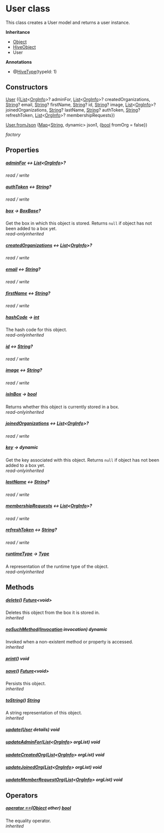 


# User class









<p>This class creates a User model and returns a user instance.</p>



**Inheritance**

- [Object](https://api.flutter.dev/flutter/dart-core/Object-class.html)
- [HiveObject](https://pub.dev/documentation/hive/2.2.3/hive/HiveObject-class.html)
- User






**Annotations**

- @[HiveType](https://pub.dev/documentation/hive/2.2.3/hive/HiveType-class.html)(typeId: 1)


## Constructors

[User](../models_user_user_info/User/User.md) (\{[List](https://api.flutter.dev/flutter/dart-core/List-class.html)&lt;[OrgInfo](../models_organization_org_info/OrgInfo-class.md)>? adminFor, [List](https://api.flutter.dev/flutter/dart-core/List-class.html)&lt;[OrgInfo](../models_organization_org_info/OrgInfo-class.md)>? createdOrganizations, [String](https://api.flutter.dev/flutter/dart-core/String-class.html)? email, [String](https://api.flutter.dev/flutter/dart-core/String-class.html)? firstName, [String](https://api.flutter.dev/flutter/dart-core/String-class.html)? id, [String](https://api.flutter.dev/flutter/dart-core/String-class.html)? image, [List](https://api.flutter.dev/flutter/dart-core/List-class.html)&lt;[OrgInfo](../models_organization_org_info/OrgInfo-class.md)>? joinedOrganizations, [String](https://api.flutter.dev/flutter/dart-core/String-class.html)? lastName, [String](https://api.flutter.dev/flutter/dart-core/String-class.html)? authToken, [String](https://api.flutter.dev/flutter/dart-core/String-class.html)? refreshToken, [List](https://api.flutter.dev/flutter/dart-core/List-class.html)&lt;[OrgInfo](../models_organization_org_info/OrgInfo-class.md)>? membershipRequests})

   

[User.fromJson](../models_user_user_info/User/User.fromJson.md) ([Map](https://api.flutter.dev/flutter/dart-core/Map-class.html)&lt;[String](https://api.flutter.dev/flutter/dart-core/String-class.html), dynamic> json1, \{[bool](https://api.flutter.dev/flutter/dart-core/bool-class.html) fromOrg = false})

   _factory_


## Properties

##### [adminFor](../models_user_user_info/User/adminFor.md) &#8596; [List](https://api.flutter.dev/flutter/dart-core/List-class.html)&lt;[OrgInfo](../models_organization_org_info/OrgInfo-class.md)>?



  
_<span class="feature">read / write</span>_



##### [authToken](../models_user_user_info/User/authToken.md) &#8596; [String](https://api.flutter.dev/flutter/dart-core/String-class.html)?



  
_<span class="feature">read / write</span>_



##### [box](https://pub.dev/documentation/hive/2.2.3/hive/HiveObjectMixin/box.html) &#8594; [BoxBase](https://pub.dev/documentation/hive/2.2.3/hive/BoxBase-class.html)?



Get the box in which this object is stored. Returns <code>null</code> if object has
not been added to a box yet.  
_<span class="feature">read-only</span><span class="feature">inherited</span>_



##### [createdOrganizations](../models_user_user_info/User/createdOrganizations.md) &#8596; [List](https://api.flutter.dev/flutter/dart-core/List-class.html)&lt;[OrgInfo](../models_organization_org_info/OrgInfo-class.md)>?



  
_<span class="feature">read / write</span>_



##### [email](../models_user_user_info/User/email.md) &#8596; [String](https://api.flutter.dev/flutter/dart-core/String-class.html)?



  
_<span class="feature">read / write</span>_



##### [firstName](../models_user_user_info/User/firstName.md) &#8596; [String](https://api.flutter.dev/flutter/dart-core/String-class.html)?



  
_<span class="feature">read / write</span>_



##### [hashCode](https://api.flutter.dev/flutter/dart-core/Object/hashCode.html) &#8594; [int](https://api.flutter.dev/flutter/dart-core/int-class.html)



The hash code for this object.  
_<span class="feature">read-only</span><span class="feature">inherited</span>_



##### [id](../models_user_user_info/User/id.md) &#8596; [String](https://api.flutter.dev/flutter/dart-core/String-class.html)?



  
_<span class="feature">read / write</span>_



##### [image](../models_user_user_info/User/image.md) &#8596; [String](https://api.flutter.dev/flutter/dart-core/String-class.html)?



  
_<span class="feature">read / write</span>_



##### [isInBox](https://pub.dev/documentation/hive/2.2.3/hive/HiveObjectMixin/isInBox.html) &#8594; [bool](https://api.flutter.dev/flutter/dart-core/bool-class.html)



Returns whether this object is currently stored in a box.  
_<span class="feature">read-only</span><span class="feature">inherited</span>_



##### [joinedOrganizations](../models_user_user_info/User/joinedOrganizations.md) &#8596; [List](https://api.flutter.dev/flutter/dart-core/List-class.html)&lt;[OrgInfo](../models_organization_org_info/OrgInfo-class.md)>?



  
_<span class="feature">read / write</span>_



##### [key](https://pub.dev/documentation/hive/2.2.3/hive/HiveObjectMixin/key.html) &#8594; dynamic



Get the key associated with this object. Returns <code>null</code> if object has
not been added to a box yet.  
_<span class="feature">read-only</span><span class="feature">inherited</span>_



##### [lastName](../models_user_user_info/User/lastName.md) &#8596; [String](https://api.flutter.dev/flutter/dart-core/String-class.html)?



  
_<span class="feature">read / write</span>_



##### [membershipRequests](../models_user_user_info/User/membershipRequests.md) &#8596; [List](https://api.flutter.dev/flutter/dart-core/List-class.html)&lt;[OrgInfo](../models_organization_org_info/OrgInfo-class.md)>?



  
_<span class="feature">read / write</span>_



##### [refreshToken](../models_user_user_info/User/refreshToken.md) &#8596; [String](https://api.flutter.dev/flutter/dart-core/String-class.html)?



  
_<span class="feature">read / write</span>_



##### [runtimeType](https://api.flutter.dev/flutter/dart-core/Object/runtimeType.html) &#8594; [Type](https://api.flutter.dev/flutter/dart-core/Type-class.html)



A representation of the runtime type of the object.  
_<span class="feature">read-only</span><span class="feature">inherited</span>_





## Methods

##### [delete](https://pub.dev/documentation/hive/2.2.3/hive/HiveObjectMixin/delete.html)() [Future](https://api.flutter.dev/flutter/dart-async/Future-class.html)&lt;void>



Deletes this object from the box it is stored in.  
_<span class="feature">inherited</span>_



##### [noSuchMethod](https://api.flutter.dev/flutter/dart-core/Object/noSuchMethod.html)([Invocation](https://api.flutter.dev/flutter/dart-core/Invocation-class.html) invocation) dynamic



Invoked when a non-existent method or property is accessed.  
_<span class="feature">inherited</span>_



##### [print](../models_user_user_info/User/print.md)() void



  




##### [save](https://pub.dev/documentation/hive/2.2.3/hive/HiveObjectMixin/save.html)() [Future](https://api.flutter.dev/flutter/dart-async/Future-class.html)&lt;void>



Persists this object.  
_<span class="feature">inherited</span>_



##### [toString](https://api.flutter.dev/flutter/dart-core/Object/toString.html)() [String](https://api.flutter.dev/flutter/dart-core/String-class.html)



A string representation of this object.  
_<span class="feature">inherited</span>_



##### [update](../models_user_user_info/User/update.md)([User](../models_user_user_info/User-class.md) details) void



  




##### [updateAdminFor](../models_user_user_info/User/updateAdminFor.md)([List](https://api.flutter.dev/flutter/dart-core/List-class.html)&lt;[OrgInfo](../models_organization_org_info/OrgInfo-class.md)> orgList) void



  




##### [updateCreatedOrg](../models_user_user_info/User/updateCreatedOrg.md)([List](https://api.flutter.dev/flutter/dart-core/List-class.html)&lt;[OrgInfo](../models_organization_org_info/OrgInfo-class.md)> orgList) void



  




##### [updateJoinedOrg](../models_user_user_info/User/updateJoinedOrg.md)([List](https://api.flutter.dev/flutter/dart-core/List-class.html)&lt;[OrgInfo](../models_organization_org_info/OrgInfo-class.md)> orgList) void



  




##### [updateMemberRequestOrg](../models_user_user_info/User/updateMemberRequestOrg.md)([List](https://api.flutter.dev/flutter/dart-core/List-class.html)&lt;[OrgInfo](../models_organization_org_info/OrgInfo-class.md)> orgList) void



  






## Operators

##### [operator ==](https://api.flutter.dev/flutter/dart-core/Object/operator_equals.html)([Object](https://api.flutter.dev/flutter/dart-core/Object-class.html) other) [bool](https://api.flutter.dev/flutter/dart-core/bool-class.html)



The equality operator.  
_<span class="feature">inherited</span>_















